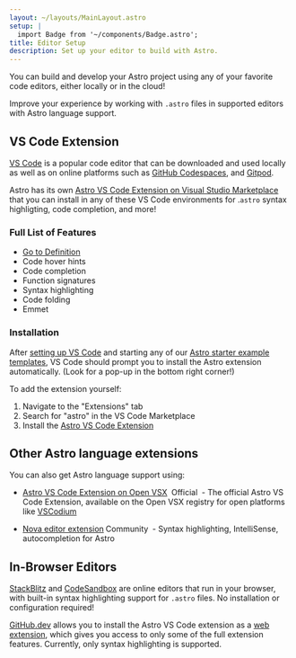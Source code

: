 ```yaml
---
layout: ~/layouts/MainLayout.astro
setup: |
  import Badge from '~/components/Badge.astro';
title: Editor Setup
description: Set up your editor to build with Astro.
---
```

You can build and develop your Astro project using any of your favorite code editors, either locally or in the cloud!

Improve your experience by working with `.astro` files in supported editors with Astro language support.

## VS Code Extension

[VS Code](https://code.visualstudio.com) is a popular code editor that can be downloaded and used locally as well as on online platforms such as [GitHub Codespaces](https://github.com/features/codespaces), and [Gitpod](https://gitpod.io).

Astro has its own [Astro VS Code Extension on Visual Studio Marketplace](https://marketplace.visualstudio.com/items?itemName=astro-build.astro-vscode) that you can install in any of these VS Code environments for .`astro` syntax highligting, code completion, and more!

### Full List of Features
- [Go to Definition](https://code.visualstudio.com/docs/editor/editingevolved#_go-to-definition)
- Code hover hints 
- Code completion
- Function signatures
- Syntax highlighting
- Code folding
- Emmet

### Installation


After [setting up VS Code](https://code.visualstudio.com/Docs/setup/setup-overview) and starting any of our [Astro starter example templates](https://github.com/withastro/astro/tree/main/examples), VS Code should prompt you to install the Astro extension automatically. (Look for a pop-up in the bottom right corner!)

To add the extension yourself:

1. Navigate to the "Extensions" tab
2. Search for "astro" in the VS Code Marketplace
3. Install the [Astro VS Code Extension](https://marketplace.visualstudio.com/items?itemName=astro-build.astro-vscode)

## Other Astro language extensions

You can also get Astro language support using:

- [Astro VS Code Extension on Open VSX](https://open-vsx.org/extension/astro-build/astro-vscode) <span style="margin: 0.25em;"><Badge variant="accent">Official</Badge></span> - The official Astro VS Code Extension, available on the Open VSX registry for open platforms like [VSCodium](https://vscodium.com/)

- [Nova editor extension](https://extensions.panic.com/extensions/sciencefidelity/sciencefidelity.astro/)<span style="margin: 0.25em;"><Badge variant="neutral">Community</Badge></span> - Syntax highlighting, IntelliSense, autocompletion for Astro

## In-Browser Editors

[StackBlitz](https://stackblitz.com) and [CodeSandbox](https://codesandbox.io) are online editors that run in your browser, with built-in syntax highlighting support for `.astro` files. No installation or configuration required!

[GitHub.dev](https://github.dev) allows you to install the Astro VS Code extension as a [web extension](https://code.visualstudio.com/api/extension-guides/web-extensions), which gives you access to only some of the full extension features. Currently, only syntax highlighting is supported.